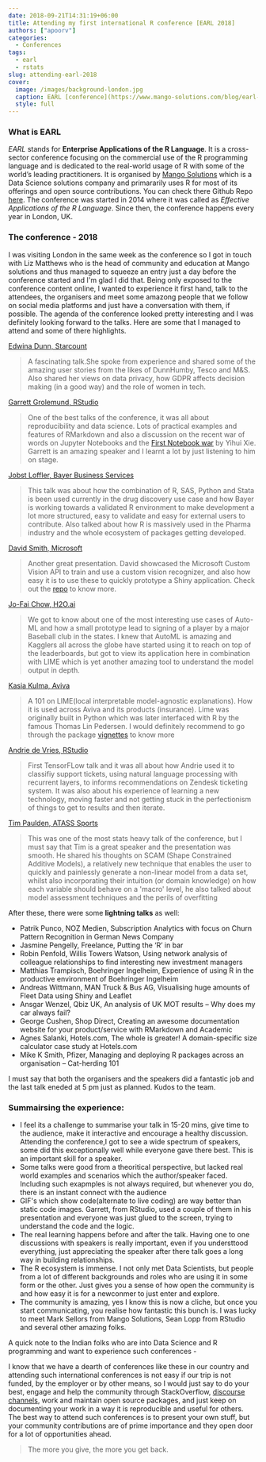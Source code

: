 ```yaml
---
date: 2018-09-21T14:31:19+06:00
title: Attending my first international R conference [EARL 2018] 
authors: ["apoorv"]
categories:
  - Conferences
tags: 
  - earl
  - rstats
slug: attending-earl-2018
cover:
  image: /images/background-london.jpg
  caption: EARL [conference](https://www.mango-solutions.com/blog/earl-conference-2018-the-best-yet)
  style: full
---
```


### What is EARL

_EARL_ stands for __Enterprise Applications of the R Language__. It is a cross-sector conference focusing on the commercial use of the R programming language and is dedicated to the real-world usage of R with some of the world’s leading practitioners. It is organised by [Mango Solutions]( https://www.mango-solutions.com) which is a Data Science solutions company and primararily uses R for most of its offerings and open source contributions. You can check there Github Repo [here](https://github.com/MangoTheCat). The conference was started in 2014 where it was called as _Effective Applications of the R Language_. Since then, the conference happens every year in London, UK. 

### The conference - 2018

I was visiting London in the same week as the conference so I got in touch with Liz Matthews who is the head of community and education at Mango solutions and thus managed to squeeze an entry just a day before the conference started and I'm glad I did that. Being only exposed to the conference content online, I wanted to experience it first hand, talk to the attendees, the organisers and meet some amazong people that we follow on social media platforms and just have a conversation with them, if possible. The agenda of the conference looked pretty interesting and I was definitely looking forward to the talks. Here are some that I managed to attend and some of there highlights. 


[Edwina Dunn, Starcount](https://twitter.com/edwina_dunn)

> A fascinating talk.She spoke from experience and shared some of the amazing user stories from the likes of DunnHumby, Tesco and M&S. Also shared her views on data privacy, how GDPR affects decision making (in a good way) and the role of women in tech.  

[Garrett Grolemund, RStudio](https://twitter.com/StatGarrett)

> One of the best talks of the conference, it was all about reproducibility and data science. Lots of practical examples and features of RMarkdown and also a discussion on the recent war of words on Jupyter Notebooks and the [First Notebook war](https://yihui.name/en/2018/09/notebook-war/) by Yihui Xie. Garrett is an amazing speaker and I learnt a lot by just listening to him on stage. 


[Jobst Loffler, Bayer Business Services](https://www.linkedin.com/in/dr-jobst-l%C3%B6ffler-120b334/?originalSubdomain=de)

> This talk was about how the combination of R, SAS, Python and Stata is been used currently in the drug discovery use case and how Bayer is working towards a validated R environment to make development a lot more structured, easy to validate and easy for external users to contribute. Also talked about how R is massively used in the Pharma industry and the whole ecosystem of packages getting developed. 


[David Smith, Microsoft](https://twitter.com/revodavid)

> Another great presentation. David showcased the Microsoft Custom Vision API to train and use a custom vision recognizer, and also how easy it is to use these to quickly prototype a Shiny application. Check out the [repo](https://github.com/revodavid/nothotdog) to know more. 


[Jo-Fai Chow, H2O.ai](https://twitter.com/matlabulous)

> We got to know about one of the most interesting use cases of Auto-ML and how a small prototype lead to signing of  a player by a major Baseball club in the states. I knew that AutoML is amazing and Kagglers all across the globe have started using it to reach on top of the leaderboards, but got to view its application here in combination with LIME which is yet another amazing tool to understand the model output in depth. 


[Kasia Kulma, Aviva](https://www.linkedin.com/in/kasia-kulma-phd/)

> A 101 on LIME(local interpretable model-agnostic explanations). How it is used across Aviva and its products (insurance). Lime was originally built in Python which was later interfaced with R by the famous Thomas Lin Pedersen. I would definitely recommend to go through the package [vignettes](https://cran.r-project.org/web/packages/lime/vignettes/Understanding_lime.html) to know more


[Andrie de Vries, RStudio](https://twitter.com/RevoAndrie)

> First TensorFLow talk and it was all about how Andrie used it to classifiy support tickets, using natural language processing with recurrent layers, to informs recommendations on Zendesk ticketing system. It was also about his experience of learning a new technology, moving faster and not getting stuck in the perfectionism of things to get to results and then iterate. 


[Tim Paulden, ATASS Sports](https://www.linkedin.com/in/tim-paulden-392671ba/)

> This was one of the most stats heavy talk of the conference, but I must say that Tim is a great speaker and the presentation was smooth. He shared his thoughts on SCAM (Shape Constrained Additive Models), a relatively new technique that enables the user to quickly and painlessly generate a non-linear model from a data set, whilst also incorporating their intuition (or domain knowledge) on how each variable should behave on a 'macro' level, he also talked about model assessment techniques and the perils of overfitting

After these, there were some __lightning talks__ as well:

- Patrik Punco, NOZ Medien, Subscription Analytics with focus on Churn Pattern Recognition in German News Company
- Jasmine Pengelly, Freelance, Putting the ‘R’ in bar
- Robin Penfold, Willis Towers Watson, Using network analysis of colleague relationships to find interesting new investment managers
- Matthias Trampisch, Boehringer Ingelheim, Experience of using R in the productive environment of Boehringer Ingelheim
- Andreas Wittmann, MAN Truck & Bus AG, Visualising huge amounts of Fleet Data using Shiny and Leaflet
- Ansgar Wenzel, Qbiz UK, An analysis of UK MOT results – Why does my car always fail?
- George Cushen, Shop Direct, Creating an awesome documentation website for your product/service with RMarkdown and Academic 
- Agnes Salanki, Hotels.com, The whole is greater! A domain-specific size calculator case study at Hotels.com
- Mike K Smith, Pfizer, Managing and deploying R packages across an organisation – Cat-herding 101

I must say that both the organisers and the speakers did a fantastic job and the last talk eneded at 5 pm just as planned. Kudos to the team. 

### Summairsing the experience: 

- I feel its a challenge to summarise your talk in 15-20 mins, give time to the audience, make it interactive and encourage a healthy discussion. Attending the conference,I got to see a wide spectrum of speakers, some did this exceptionally well while everyone gave there best. This is an important skill for a speaker. 
- Some talks were good from a theoritical perspective, but lacked real world examples and scenarios which the author/speaker faced. Including such exapmples is not always required, but whenever you do, there is an instant connect with the audience
- GIF's which show code(alternate to live coding) are way better than static code images. Garrett, from RStudio, used a couple of them in his presentation and everyone was just glued to the screen, trying to understand the code and the logic. 
- The real learning happens before and after the talk. Having one to one discussions with speakers is really important, even if you understtood everything, just appreciating the speaker after there talk goes a long way in building relationships. 
- The R ecosystem is immense. I not only met Data Scientists, but people from a lot of different backgrounds and roles who are using it in some form or the other. Just gives you a sense of how open the community is and how easy it is for a newconmer to just enter and explore. 
- The community is amazing, yes I know this is now a cliche,  but once you start communicating, you realise how fantastic this bunch is. I was lucky to meet Mark Sellors from Mango Solutions, Sean Lopp from RStudio and several other amazing folks. 

A quick note to the Indian folks who are into Data Science and R programming and want to experience such conferences - 

I know that we have a dearth of conferences like these in our country and attending such international conferences is not easy if our trip is not funded, by the employer or by other means, so I would just say to do your best, engage and help the community through StackOverflow, [discourse channels](http://community.rstudio.com/), work and maintain open source packages, and just keep on documenting your work in a way it is reproducible and useful for others. The best way to attend such conferences is to present your own stuff, but your community contributions are of prime importance and they open door for a lot of opportunities ahead. 

> The more you give, the more you get back.  
